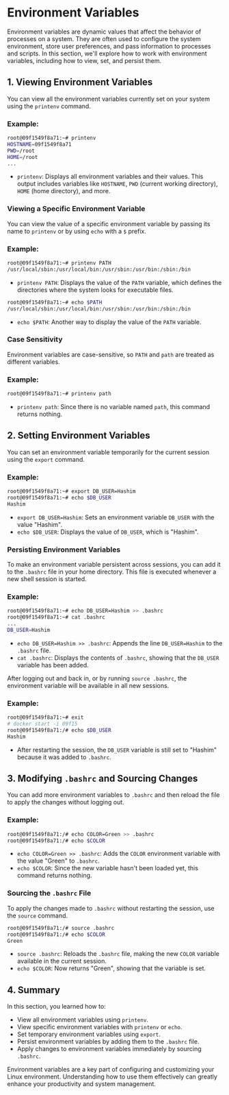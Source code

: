 # Environment Variables
Environment variables are dynamic values that affect the behavior of processes on a system. They are often used to configure the system environment, store user preferences, and pass information to processes and scripts. In this section, we'll explore how to work with environment variables, including how to view, set, and persist them.

## 1. Viewing Environment Variables

You can view all the environment variables currently set on your system using the `printenv` command.

### Example:

```bash
root@09f1549f8a71:~# printenv
HOSTNAME=09f1549f8a71
PWD=/root
HOME=/root
...
```

- `printenv`: Displays all environment variables and their values. This output includes variables like `HOSTNAME`, `PWD` (current working directory), `HOME` (home directory), and more.

### Viewing a Specific Environment Variable

You can view the value of a specific environment variable by passing its name to `printenv` or by using `echo` with a `$` prefix.

### Example:

```bash
root@09f1549f8a71:~# printenv PATH
/usr/local/sbin:/usr/local/bin:/usr/sbin:/usr/bin:/sbin:/bin
```

- `printenv PATH`: Displays the value of the `PATH` variable, which defines the directories where the system looks for executable files.

```bash
root@09f1549f8a71:~# echo $PATH   
/usr/local/sbin:/usr/local/bin:/usr/sbin:/usr/bin:/sbin:/bin
```

- `echo $PATH`: Another way to display the value of the `PATH` variable.

### Case Sensitivity

Environment variables are case-sensitive, so `PATH` and `path` are treated as different variables.

### Example:

```bash
root@09f1549f8a71:~# printenv path
```

- `printenv path`: Since there is no variable named `path`, this command returns nothing.

## 2. Setting Environment Variables

You can set an environment variable temporarily for the current session using the `export` command.

### Example:

```bash
root@09f1549f8a71:~# export DB_USER=Hashim
root@09f1549f8a71:~# echo $DB_USER
Hashim
```

- `export DB_USER=Hashim`: Sets an environment variable `DB_USER` with the value "Hashim".
- `echo $DB_USER`: Displays the value of `DB_USER`, which is "Hashim".

### Persisting Environment Variables

To make an environment variable persistent across sessions, you can add it to the `.bashrc` file in your home directory. This file is executed whenever a new shell session is started.

### Example:

```bash
root@09f1549f8a71:~# echo DB_USER=Hashim >> .bashrc
root@09f1549f8a71:~# cat .bashrc
...
DB_USER=Hashim
```

- `echo DB_USER=Hashim >> .bashrc`: Appends the line `DB_USER=Hashim` to the `.bashrc` file.
- `cat .bashrc`: Displays the contents of `.bashrc`, showing that the `DB_USER` variable has been added.

After logging out and back in, or by running `source .bashrc`, the environment variable will be available in all new sessions.

### Example:

```bash
root@09f1549f8a71:~# exit
# docker start -i 09f15
root@09f1549f8a71:/# echo $DB_USER
Hashim
```

- After restarting the session, the `DB_USER` variable is still set to "Hashim" because it was added to `.bashrc`.

## 3. Modifying `.bashrc` and Sourcing Changes

You can add more environment variables to `.bashrc` and then reload the file to apply the changes without logging out.

### Example:

```bash
root@09f1549f8a71:/# echo COLOR=Green >> .bashrc   
root@09f1549f8a71:/# echo $COLOR
```

- `echo COLOR=Green >> .bashrc`: Adds the `COLOR` environment variable with the value "Green" to `.bashrc`.
- `echo $COLOR`: Since the new variable hasn't been loaded yet, this command returns nothing.

### Sourcing the `.bashrc` File

To apply the changes made to `.bashrc` without restarting the session, use the `source` command.

```bash
root@09f1549f8a71:/# source .bashrc
root@09f1549f8a71:/# echo $COLOR
Green
```

- `source .bashrc`: Reloads the `.bashrc` file, making the new `COLOR` variable available in the current session.
- `echo $COLOR`: Now returns "Green", showing that the variable is set.

## 4. Summary

In this section, you learned how to:

- View all environment variables using `printenv`.
- View specific environment variables with `printenv` or `echo`.
- Set temporary environment variables using `export`.
- Persist environment variables by adding them to the `.bashrc` file.
- Apply changes to environment variables immediately by sourcing `.bashrc`.

Environment variables are a key part of configuring and customizing your Linux environment. Understanding how to use them effectively can greatly enhance your productivity and system management.

